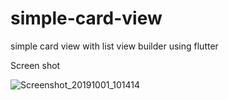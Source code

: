 # simple-card-view
simple card view with list view builder using flutter

Screen shot


![Screenshot_20191001_101414](https://user-images.githubusercontent.com/38497682/65935084-6dea9300-e435-11e9-9f37-2d40734fb52d.png)



